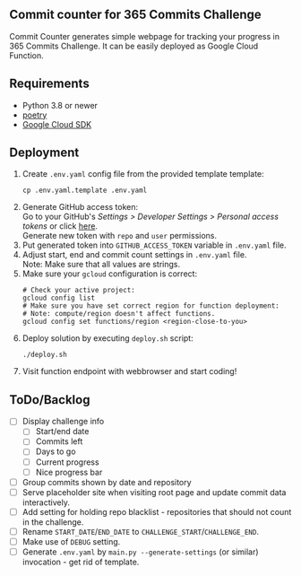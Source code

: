 ## Commit counter for 365 Commits Challenge
Commit Counter generates simple webpage for tracking your progress in 365 Commits Challenge.
It can be easily deployed as Google Cloud Function.

## Requirements
- Python 3.8 or newer
- [poetry](https://python-poetry.org/)
- [Google Cloud SDK](https://cloud.google.com/sdk/docs/install)

## Deployment
1. Create `.env.yaml` config file from the provided template template:
   ```shell script
   cp .env.yaml.template .env.yaml
   ```
2. Generate GitHub access token: \
   Go to your GitHub's *Settings > Developer Settings > Personal access tokens* or click [here](https://github.com/settings/tokens). \
   Generate new token with `repo` and `user` permissions.
3. Put generated token into `GITHUB_ACCESS_TOKEN` variable in `.env.yaml` file.
4. Adjust start, end and commit count settings in `.env.yaml` file.\
   Note: Make sure that all values are strings.
5. Make sure your `gcloud` configuration is correct:
   ```shell script
   # Check your active project:
   gcloud config list
   # Make sure you have set correct region for function deployment:
   # Note: compute/region doesn't affect functions.
   gcloud config set functions/region <region-close-to-you>
   ```
6. Deploy solution by executing `deploy.sh` script:
    ```shell script
    ./deploy.sh
    ```
7. Visit function endpoint with webbrowser and start coding!

## ToDo/Backlog
- [ ] Display challenge info
    - [ ] Start/end date
    - [ ] Commits left
    - [ ] Days to go
    - [ ] Current progress
    - [ ] Nice progress bar
- [ ] Group commits shown by date and repository
- [ ] Serve placeholder site when visiting root page and update commit data interactively.
- [ ] Add setting for holding repo blacklist - repositories that should not count in the challenge.
- [ ] Rename `START_DATE`/`END_DATE` to `CHALLENGE_START`/`CHALLENGE_END`.
- [ ] Make use of `DEBUG` setting.
- [ ] Generate `.env.yaml` by `main.py --generate-settings` (or similar) invocation - get rid of template.